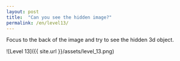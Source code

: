 ```yaml
---
layout: post
title:  "Can you see the hidden image?"
permalink: /en/level13/
---
```

Focus to the back of the image and try to see the hidden 3d object.

![Level 13]({{ site.url }}/assets/level_13.png)